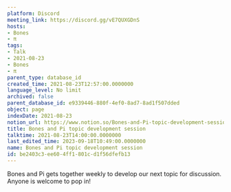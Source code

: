 ```yaml
---
platform: Discord
meeting_link: https://discord.gg/vE7QUXGDnS
hosts:
- Bones
- π
tags:
- Talk
- 2021-08-23
- Bones
- π
parent_type: database_id
created_time: 2021-08-23T12:57:00.0000000
language_level: No limit
archived: false
parent_database_id: e9339446-880f-4ef0-8ad7-8ad1f507dded
object: page
indexDate: 2021-08-23
notion_url: https://www.notion.so/Bones-and-Pi-topic-development-session-be2403c3ee604ff1801cd1f56dfefb13
title: Bones and Pi topic development session
talktime: 2021-08-23T14:00:00.0000000
last_edited_time: 2023-09-18T10:49:00.0000000
name: Bones and Pi topic development session
id: be2403c3-ee60-4ff1-801c-d1f56dfefb13
---
```


Bones and Pi gets together weekly to develop our next topic for discussion.
Anyone is welcome to pop in!










